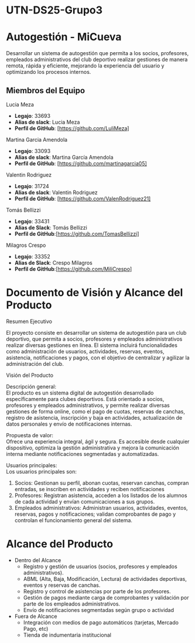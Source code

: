 # UTN-DS25-Grupo3

# Autogestión - MiCueva
Desarrollar un sistema de autogestión que permita a los socios, profesores, 
empleados administrativos del club deportivo realizar gestiones de manera remota, 
rápida y eficiente, mejorando la experiencia del usuario y optimizando los procesos 
internos.

## Miembros del Equipo

Lucia Meza 
- **Legajo**: 33693
- **Alias de slack**: Lucia Meza
- **Perfil de GitHub**: [https://github.com/LuliMeza]

Martina Garcia Amendola
- **Legajo**: 33093
- **Alias de slack**: Martina García Amendola
- **Perfil de GitHub**: [https://github.com/martinagarcia05]

Valentin Rodriguez 
- **Legajo**: 31724
- **Alias de slack**: Valentin Rodriguez
- **Perfil de GitHub**: [https://github.com/ValenRodriguez21]

Tomás Bellizzi
- **Legajo**: 33431
- **Alias de Slack**: Tomás Bellizzi
- **Perfil de GitHub**:[https://github.com/TomasBellizzi]
  
Milagros Crespo
- **Legajo**: 33352
- **Alias de Slack**: Crespo Milagros 
- **Perfil de GitHub**:[https://github.com/MiliCrespo]
  
# Documento de Visión y Alcance del Producto

Resumen Ejecutivo

El proyecto consiste en desarrollar un sistema de autogestión para un club deportivo, que permita a socios, profesores y empleados administrativos realizar diversas gestiones en línea. El sistema incluirá funcionalidades como administración de usuarios, actividades, reservas, eventos, asistencia, notificaciones y pagos, con el objetivo de centralizar y agilizar la administración del club.

Visión del Producto 

Descripción general:   
El producto es un sistema digital de autogestión desarrollado específicamente para 
clubes deportivos. Está orientado a socios, profesores y empleados administrativos, 
y permite realizar diversas gestiones de forma online, como el pago de cuotas, 
reservas de canchas, registro de asistencia, inscripción y baja en actividades, 
actualización de datos personales y envío de notificaciones internas. 
 
Propuesta de valor:  
Ofrece una experiencia integral, ágil y segura. Es accesible desde cualquier 
dispositivo, optimiza la gestión administrativa y mejora la comunicación interna 
mediante notificaciones segmentadas y automatizadas. 
 
Usuarios principales:  
Los usuarios principales son: 
1.  Socios: Gestionan su perfil, abonan cuotas, reservan canchas, compran 
entradas, se inscriben en actividades y reciben notificaciones 
2.  Profesores: Registran asistencia, acceden a los listados de los alumnos de 
cada actividad y envían comunicaciones a sus grupos. 
3.  Empleados administrativos: Administran usuarios, actividades, eventos, 
reservas, pagos y notificaciones; validan comprobantes de pago y controlan 
el funcionamiento general del sistema. 

# Alcance del Producto
- Dentro del Alcance
    - Registro y gestión de usuarios (socios, profesores y empleados administrativos).
    - ABML (Alta, Baja, Modificación, Lectura) de actividades deportivas, eventos y reservas de canchas.
    - Registro y control de asistencias por parte de los profesores.
    - Gestión de pagos mediante carga de comprobantes y validación por parte de los empleados administrativos.
    - Envío de notificaciones segmentadas según grupo o actividad
- Fuera de Alcance
    - Integración con medios de pago automáticos (tarjetas, Mercado Pago, etc)
    - Tienda de indumentaria institucional
  
